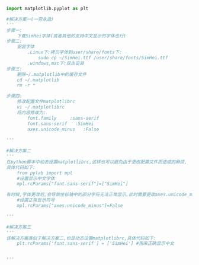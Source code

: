 
<BlogInfo title="18.中文显示问题的解决" author="白日梦想猿" pv=0 read_times=0 pre_cost_time=0分43秒 category="matplotlib学习" tag_list="['matplotlib学习']" create_time="2021.08.19 14:04:02" update_time="2021.08.19 14:39:59" />

```python
import matplotlib.pyplot as plt

#解决方案一(一劳永逸)
'''
步骤一:
    下载SimHei字体(或者其他的支持中文显示的字体也行)
步骤二:
    安装字体
        .Linux下:拷贝字体到user/share/fonts下:
            sudo cp ~/SimHei.ttf /user/share/fonts/SimHei.ttf
        .windows,mac下:双击安装
步骤三:
    删除~/.matplotlib中的缓存文件
    cd ~/.matplotlib
    rm -r *

步骤四:
    修改配置文件matplotlibrc
    vi ~/.matplotlibrc
    将内容修改为:
        font.family     :sans-serif
        font.sans-serif   :SimHei
        axes.unicode_minus   :False     
   
'''

#解决方案二
'''
在python脚本中动态设置matplotlibrc,这样也可以避免由于更改配置文件而造成的麻烦,
具体代码如下:
    from pylab import mpl
    #设置显示中文字体
    mpl.rcParams["font.sans-serif"]=["SimHei"]

有时候,字体更改后,会导致坐标轴中的部分字符无法正常显示,此时需要更改axes.unicode_minus参数:
    #设置正常显示符号
    mpl.rcParams["axes.unicode_minus"]=False

'''

#解决方案三
'''
该解决方案类似于解决方案二,也是动态设置matplotlibrc,具体代码如下:
    plt.rcParams['font.sans-serif'] = ['SimHei'] #用来正确显示中文


'''
```
